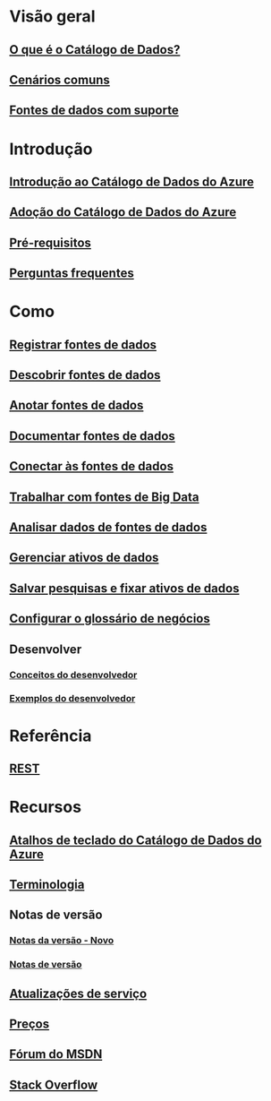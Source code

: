 # Visão geral
## [O que é o Catálogo de Dados?](data-catalog-what-is-data-catalog.md)
## [Cenários comuns](data-catalog-common-scenarios.md)
## [Fontes de dados com suporte](data-catalog-dsr.md)

# Introdução
## [Introdução ao Catálogo de Dados do Azure](data-catalog-get-started.md)
## [Adoção do Catálogo de Dados do Azure](data-catalog-adopting-data-catalog.md)
## [Pré-requisitos](data-catalog-prerequisites.md)
## [Perguntas frequentes](data-catalog-frequently-asked-questions.md)

# Como
## [Registrar fontes de dados](data-catalog-how-to-register.md)
## [Descobrir fontes de dados](data-catalog-how-to-discover.md)
## [Anotar fontes de dados](data-catalog-how-to-annotate.md)
## [Documentar fontes de dados](data-catalog-how-to-documentation.md)
## [Conectar às fontes de dados](data-catalog-how-to-connect.md)
## [Trabalhar com fontes de Big Data](data-catalog-how-to-big-data.md)
## [Analisar dados de fontes de dados](data-catalog-how-to-data-profile.md)
## [Gerenciar ativos de dados](data-catalog-how-to-manage.md)
## [Salvar pesquisas e fixar ativos de dados](data-catalog-how-to-save-pin.md)
## [Configurar o glossário de negócios](data-catalog-how-to-business-glossary.md)

## Desenvolver
### [Conceitos do desenvolvedor](data-catalog-developer-concepts.md)
### [Exemplos do desenvolvedor](data-catalog-samples.md)

# Referência
## [REST](/rest/api/datacatalog/)

# Recursos
## [Atalhos de teclado do Catálogo de Dados do Azure](data-catalog-keyboard-shortcuts.md)
## [Terminologia](data-catalog-terminology.md)
## Notas de versão
### [Notas da versão - Novo](data-catalog-whats-new.md)
### [Notas de versão](data-catalog-release-notes.md)
## [Atualizações de serviço](https://azure.microsoft.com/updates/?product=data-catalog)
## [Preços](https://azure.microsoft.com/pricing/details/data-catalog/)
## [Fórum do MSDN](https://social.msdn.microsoft.com/Forums/en-US/home?forum=azuredatacatalog)
## [Stack Overflow](http://stackoverflow.com/questions/tagged/azure-data-catalog)


<!--HONumber=Jan17_HO3-->


